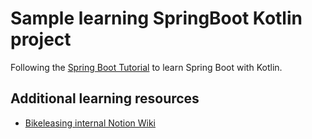 # Sample learning SpringBoot Kotlin project

Following the [Spring Boot Tutorial](https://spring.io/guides/gs/spring-boot/) to learn Spring Boot with Kotlin.



## Additional learning resources
- [Bikeleasing internal Notion Wiki](https://www.notion.so/bikeleasing-dev/Kotlin-a159994a8f904d2987f26acc0037fb19?pvs=4)